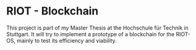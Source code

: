# RIOT - Blockchain

This project is part of my Master Thesis at the Hochschule für Technik in Stuttgart. It will try to implement a prototype of a blockchain for the RIOT-OS, mainly to test its efficiency and viability.